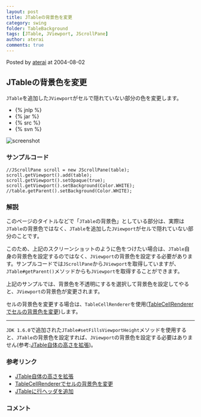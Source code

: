 ```yaml
---
layout: post
title: JTableの背景色を変更
category: swing
folder: TableBackground
tags: [JTable, JViewport, JScrollPane]
author: aterai
comments: true
---
```


Posted by [aterai](http://terai.xrea.jp/aterai.html) at 2004-08-02

## JTableの背景色を変更
`JTable`を追加した`JViewport`がセルで隠れていない部分の色を変更します。

- {% jnlp %}
- {% jar %}
- {% src %}
- {% svn %}

<!-- dummy comment line for breaking list -->

![screenshot](https://lh6.googleusercontent.com/_9Z4BYR88imo/TQTUV7me60I/AAAAAAAAAl4/PQqRFaxI6XA/s800/TableBackground.png)

### サンプルコード
<pre class="prettyprint"><code>//JScrollPane scroll = new JScrollPane(table);
scroll.getViewport().add(table);
scroll.getViewport().setOpaque(true);
scroll.getViewport().setBackground(Color.WHITE);
//table.getParent().setBackground(Color.WHITE);
</code></pre>

### 解説
このページのタイトルなどで「`JTable`の背景色」としている部分は、実際は`JTable`の背景色ではなく、`JTable`を追加した`JViewport`がセルで隠れていない部分のことです。

このため、上記のスクリーンショットのように色をつけたい場合は、`JTable`自身の背景色を設定するのではなく、`JViewport`の背景色を設定する必要があります。サンプルコードでは`JScrollPane`から`JViewport`を取得していますが、`JTable#getParent()`メソッドからも`JViewport`を取得することができます。

上記のサンプルでは、背景色を不透明にするを選択して背景色を設定してやると、`JViewport`の背景色が変更されます。

セルの背景色を変更する場合は、`TableCellRenderer`を使用([TableCellRendererでセルの背景色を変更](http://terai.xrea.jp/Swing/StripeTable.html))します。

- - - -
`JDK 1.6.0`で追加された`JTable#setFillsViewportHeight`メソッドを使用すると、`JTable`の背景色を設定すれば、`JViewport`の背景色を設定する必要はありません(参考:[JTable自体の高さを拡張](http://terai.xrea.jp/Swing/FillsViewportHeight.html))。

### 参考リンク
- [JTable自体の高さを拡張](http://terai.xrea.jp/Swing/FillsViewportHeight.html)
- [TableCellRendererでセルの背景色を変更](http://terai.xrea.jp/Swing/StripeTable.html)
- [JTableに行ヘッダを追加](http://terai.xrea.jp/Swing/TableRowHeader.html)

<!-- dummy comment line for breaking list -->

### コメント
